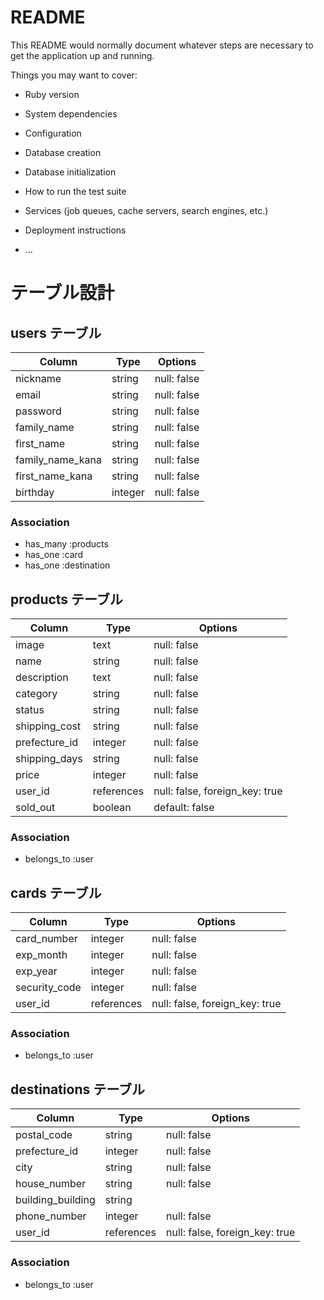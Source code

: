 # README

This README would normally document whatever steps are necessary to get the
application up and running.

Things you may want to cover:

* Ruby version

* System dependencies

* Configuration

* Database creation

* Database initialization

* How to run the test suite

* Services (job queues, cache servers, search engines, etc.)

* Deployment instructions

* ...

# テーブル設計

## users テーブル

| Column   | Type   | Options     |
| -------- | ------ | ----------- |
| nickname | string | null: false |
| email    | string | null: false |
| password | string | null: false |
| family_name | string | null: false |
| first_name  | string | null: false |
| family_name_kana | string | null: false |
| first_name_kana  | string | null: false |
| birthday | integer | null: false |

### Association
- has_many :products
- has_one :card
- has_one :destination

## products テーブル

| Column   | Type   | Options     |
| -------- | ------ | ----------- |
| image    | text   | null: false |
| name     | string | null: false |
| description | text | null: false |
| category | string | null: false |
| status   | string | null: false |
| shipping_cost | string | null: false |
| prefecture_id | integer | null: false | # ActiveHashにて実装
| shipping_days | string | null: false |
| price    | integer | null: false |
| user_id  | references | null: false, foreign_key: true |
| sold_out | boolean | default: false |

### Association
- belongs_to :user

## cards テーブル

| Column      | Type    | Options     |
| ----------- | ------- | ----------- |
| card_number | integer | null: false |
| exp_month   | integer | null: false |
| exp_year    | integer | null: false |
| security_code | integer | null: false |
| user_id     | references | null: false, foreign_key: true |

### Association
- belongs_to :user

## destinations テーブル

| Column      | Type   | Options     |
| ----------- | ------ | ----------- |
| postal_code | string | null: false |
| prefecture_id | integer | null: false | # ActiveHashにて実装
| city        | string | null: false |
| house_number | string | null: false |
| building_building | string |       |
| phone_number | integer | null: false |
| user_id  | references | null: false, foreign_key: true |

### Association
- belongs_to :user